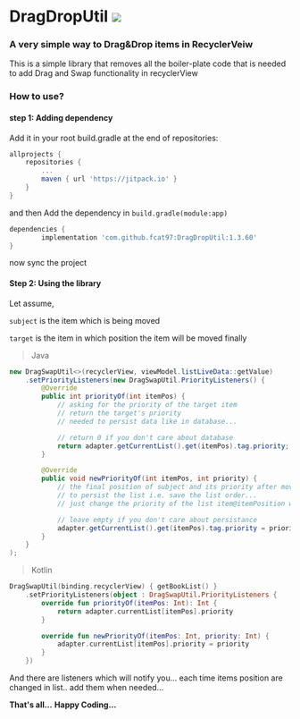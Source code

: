 # DragDropUtil [![](https://jitpack.io/v/fcat97/DragDropUtil.svg)](https://jitpack.io/#fcat97/DragDropUtil)

### A very simple way to Drag&Drop items in RecyclerVeiw

This is a simple library that removes all the boiler-plate code
that is needed to add Drag and Swap functionality in recyclerView

### How to use?

#### step 1: Adding dependency

Add it in your root build.gradle at the end of repositories:

```gradle
allprojects {
	repositories {
		...
		maven { url 'https://jitpack.io' }
	}
}
```

and then Add the dependency in `build.gradle(module:app)`

```gradle
dependencies {
        implementation 'com.github.fcat97:DragDropUtil:1.3.60'
}
```

now sync the project

#### Step 2: Using the library

Let assume,

`subject` is the item which is being moved

`target` is the item in which position the item will be moved finally

> Java

```java
new DragSwapUtil<>(recyclerView, viewModel.listLiveData::getValue)
    .setPriorityListeners(new DragSwapUtil.PriorityListeners() {
        @Override
        public int priorityOf(int itemPos) {
            // asking for the priority of the target item
            // return the target's priority
            // needed to persist data like in database...

            // return 0 if you don't care about database
            return adapter.getCurrentList().get(itemPos).tag.priority;
        }

        @Override
        public void newPriorityOf(int itemPos, int priority) {
            // the final position of subject and its priority after move is complete
            // to persist the list i.e. save the list order...
            // just change the priority of the list item@itemPosition with given priority

            // leave empty if you don't care about persistance
            adapter.getCurrentList().get(itemPos).tag.priority = priority;
        }
    }
);
```

> Kotlin

```kotlin
DragSwapUtil(binding.recyclerView) { getBookList() }
    .setPriorityListeners(object : DragSwapUtil.PriorityListeners {
        override fun priorityOf(itemPos: Int): Int {
            return adapter.currentList[itemPos].priority
        }

        override fun newPriorityOf(itemPos: Int, priority: Int) {
            adapter.currentList[itemPos].priority = priority
        }
    })
```

And there are listeners which will notify you...
each time items position are changed in list..
add them when needed...

**That's all...**
**Happy Coding...**
